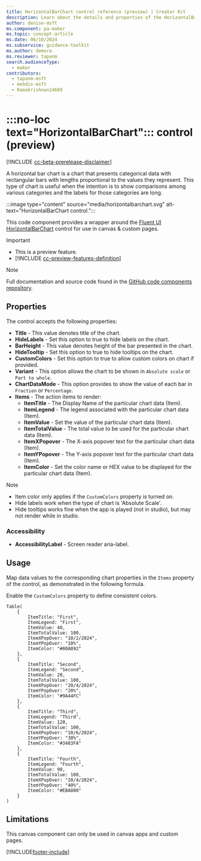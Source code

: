 ```yaml
---
title: HorizontalBarChart control reference (preview) | Creator Kit
description: Learn about the details and properties of the HorizontalBarChart control in the Creator Kit.
author: denise-msft
ms.component: pa-maker
ms.topic: concept-article
ms.date: 06/10/2024
ms.subservice: guidance-toolkit
ms.author: demora
ms.reviewer: tapanm
search.audienceType: 
  - maker
contributors:
  - tapanm-msft
  - mehdis-msft
  - Ramakrishnan24689
---
```


# :::no-loc text="HorizontalBarChart"::: control (preview)

[!INCLUDE [cc-beta-prerelease-disclaimer](../../includes/cc-beta-prerelease-disclaimer.md)]

A horizontal bar chart is a chart that presents categorical data with rectangular bars with lengths proportional to the values they represent. This type of chart is useful when the intention is to show comparisons among various categories and the labels for those categories are long.

:::image type="content" source="media/horizontalbarchart.svg" alt-text="HorizontalBarChart control.":::

This code component provides a wrapper around the [Fluent UI HorizontalBarChart](https://developer.microsoft.com/en-us/fluentui#/controls/web/horizontalbarchart) control for use in canvas & custom pages.

> [!IMPORTANT]
>
> - This is a preview feature.
> - [!INCLUDE [cc-preview-features-definition](../../includes/cc-preview-features-definition.md)]

> [!NOTE]
> Full documentation and source code found in the [GitHub code components repository](https://github.com/microsoft/powercat-code-components/tree/main/HorizontalBarChart).

## Properties

The control accepts the following properties:

- **Title** - This value denotes title of the chart.
- **HideLabels** - Set this option to true to hide labels on the chart.
- **BarHeight** - This value denotes height of the bar presented in the chart.
- **HideTooltip** - Set this option to true to hide tooltips on the chart.
- **CustomColors** - Set this option to true to allow custom colors on chart if provided.
- **Variant** - This option allows the chart to be shown in `Absolute scale` or `Part to whole`.
- **ChartDataMode** - This option provides to show the value of each bar in `Fraction` or `Percentage`.
- **Items** - The action items to render:
  - **ItemTitle** - The Display Name of the particular chart data (Item).
  - **ItemLegend** - The legend associated with the particular chart data (Item).
  - **ItemValue** - Set the value of the particular chart data (Item).
  - **ItemTotalValue** - The total value to be used for the particular chart data (Item).
  - **ItemXPopover** - The X-axis popover text for the particular chart data (Item).
  - **ItemYPopover** - The Y-axis popover text for the particular chart data (Item).
  - **ItemColor** - Set the color name or HEX value to be displayed for the particular chart data (Item).

> [!NOTE]
> - Item color only applies if the `CustomColors` property is turned on.
> - Hide labels work when the type of chart is 'Absolute Scale'.
> - Hide tooltips works fine when the app is played (not in studio), but may not render while in studio.

### Accessibility

- **AccessibilityLabel** - Screen reader aria-label.

## Usage

Map data values to the corresponding chart properties in the `Items` property of the control, as demonstrated in the following formula.

Enable the `CustomColors` property to define consistent colors.

```powerapps-dot
Table(
    {
        ItemTitle: "First",
        ItemLegend: "First",
        ItemValue: 40,
        ItemTotalValue: 100,
        ItemXPopOver: "10/2/2024",
        ItemYPopOver: "10%",
        ItemColor: "#00A892"
    },
    {
        ItemTitle: "Second",
        ItemLegend: "Second",
        ItemValue: 20,
        ItemTotalValue: 100,
        ItemXPopOver: "20/4/2024",
        ItemYPopOver: "20%",
        ItemColor: "#9A44FC"
    },
    {
        ItemTitle: "Third",
        ItemLegend: "Third",
        ItemValue: 120,
        ItemTotalValue: 100,
        ItemXPopOver: "10/6/2024",
        ItemYPopOver: "30%",
        ItemColor: "#3483FA"
    },
    {
        ItemTitle: "Fourth",
        ItemLegend: "Fourth",
        ItemValue: 90,
        ItemTotalValue: 100,
        ItemXPopOver: "20/4/2024",
        ItemYPopOver: "40%",
        ItemColor: "#EBA800"
    }
)
```

## Limitations

This canvas component can only be used in canvas apps and custom pages.

[!INCLUDE[footer-include](../../includes/footer-banner.md)]
